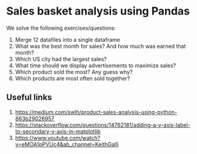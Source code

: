 # Sales basket analysis using Pandas

We solve the following exercises/questions:
1. Merge 12 datafiles into a single dataframe
2. What was the best month for sales? And how much was earned that month?
3. Which US city had the largest sales?
4. What time should we display advertisements to maximize sales?
5. Which product sold the most? Any guess why?
6. Which products are most often sold together?


##  Useful links
1. https://medium.com/swlh/product-sales-analysis-using-python-863b29026957
2. https://stackoverflow.com/questions/14762181/adding-a-y-axis-label-to-secondary-y-axis-in-matplotlib
3. https://www.youtube.com/watch?v=eMOA1pPVUc4&ab_channel=KeithGalli
